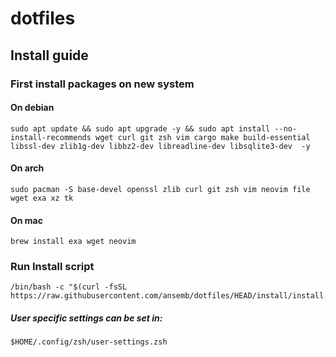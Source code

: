 # dotfiles

## Install guide

### First install packages on new system

#### On debian
```
sudo apt update && sudo apt upgrade -y && sudo apt install --no-install-recommends wget curl git zsh vim cargo make build-essential libssl-dev zlib1g-dev libbz2-dev libreadline-dev libsqlite3-dev  -y
```

#### On arch
```
sudo pacman -S base-devel openssl zlib curl git zsh vim neovim file wget exa xz tk
```

#### On mac
```
brew install exa wget neovim
```

### Run Install script
```
/bin/bash -c "$(curl -fsSL https://raw.githubusercontent.com/ansemb/dotfiles/HEAD/install/install.sh)"
```

##### User specific settings can be set in:
```
$HOME/.config/zsh/user-settings.zsh
```
